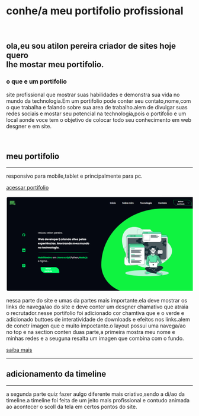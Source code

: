 # conhe/a meu portifolio profissional
<br>
<h2>ola,eu sou atilon pereira criador de sites hoje quero<br> lhe mostar meu portifolio.</h2>
<h3>o que e um portifolio</h3>
<p>site profissional que mostrar suas habilidades e demonstra sua vida no mundo da technologia.Em um portifolio pode conter seu contato,nome,com o que trabalha e falando sobre sua area de trabalho.alem de divulgar suas redes sociais e mostar seu potencial na technologia,pois o portifolio e um local aonde voce tem o objetivo de colocar todo seu conhecimento em web desgner e em site.</p>

<br>
<h2>meu portifolio</h2>
<hr>
<p>responsivo para mobile,tablet e principalmente para pc.</p>
<p>
  <a href="#">acessar portifolio</a>
</p>
<img src="inicio.png" alt="layout-portifolio"/>
<p>nessa parte do site e umas da partes mais importante.ela deve mostrar os links de navega/ao do site e deve conter um desgner chamativo que atraia o recrutador.nesse portifolio foi adicionado cor chamtiva que e o verde e adicionado buttoes de interatividade de downloads e efeitos nos links.alem de conetr imagen que e muito impoetante.o layout possui uma navega/ao no top e na section conten duas parte,a primeira mostra meu nome e minhas redes e a seuguna resalta um imagen que combina com o fundo.</p>
<a href="#">saiba mais</a>
<hr>
<h2>adicionamento da timeline</h2>
<hr>
<p>a segunda parte quiz fazer aulgo diferente mais criativo,sendo a di/ao da timeline.a timeline foi feita de um jeito mais profissional e contudo animada ao acontecer o scoll da tela em certos pontos do site.</p>

